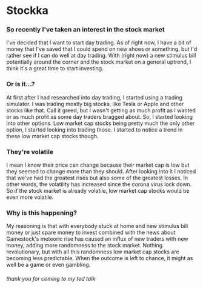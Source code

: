 # Stockka

### So recently I've taken an interest in the stock market
I've decided that I want to start day trading. As of right now, I have a bit of money that I've saved that I could spend on new shoes or something, but I'd rather see if I can do well at day trading. With (right now) a new stimulus bill potentially around the corner and the stock market on a general uptrend, I think it's a great time to start investing.

### Or is it...?
At first after I had researched into day trading, I started using a trading simulator. I was trading mostly big stocks, like Tesla or Apple and other stocks like that. Call it greed, but I wasn't getting as much profit as I wanted or as much profit as some day traders bragged about. So, I started looking into other options. Low market cap stocks being pretty much the only other option, I started looking into trading those. I started to notice a trend in these low market cap stocks though.

### They're volatile
I mean I know their price can change because their market cap is low but they seemed to change more than they should. After looking into it I noticed that we've had the greatest rises but also some of the greatest losses. In other words, the volatility has increased since the corona virus lock down. So if the stock market is already volatile, low market cap stocks would be even more volatile.
### Why is this happening?
My reasoning is that with everybody stuck at home and new stimulus bill money or just spare money to invest combined with the news about Gamestock's meteoric rise has caused an influx of new traders with new money, adding more randomness to the stock market. Nothing revolutionary, but with all this randomness low market cap stocks are becoming less predictable. When the outcome is left to chance, it might as well be a game or even gambling.
###### thank you for coming to my ted talk
